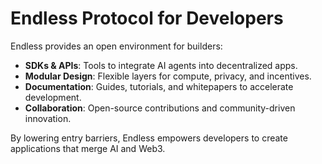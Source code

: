 # Endless Protocol for Developers

Endless provides an open environment for builders:

- **SDKs & APIs**: Tools to integrate AI agents into decentralized apps.  
- **Modular Design**: Flexible layers for compute, privacy, and incentives.  
- **Documentation**: Guides, tutorials, and whitepapers to accelerate development.  
- **Collaboration**: Open-source contributions and community-driven innovation.  

By lowering entry barriers, Endless empowers developers to create applications that merge AI and Web3.
